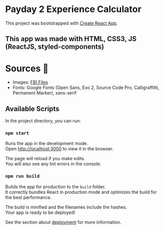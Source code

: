 # Payday 2 Experience Calculator

This project was bootstrapped with [Create React App](https://github.com/facebook/create-react-app).

## This app was made with HTML, CSS3, JS (ReactJS, styled-components) 

# Sources 📌
* Images: [FBI Files](https://fbi.paydaythegame.com/)
* Fonts: Google Fonts (Open Sans, Exo 2, Source Code Pro, Calligraffitti, Permanent Marker), sans-serif

## Available Scripts

In the project directory, you can run:

### `npm start`

Runs the app in the development mode.\
Open [http://localhost:3000](http://localhost:3000) to view it in the browser.

The page will reload if you make edits.\
You will also see any lint errors in the console.

### `npm run build`

Builds the app for production to the `build` folder.\
It correctly bundles React in production mode and optimizes the build for the best performance.

The build is minified and the filenames include the hashes.\
Your app is ready to be deployed!

See the section about [deployment](https://facebook.github.io/create-react-app/docs/deployment) for more information.
